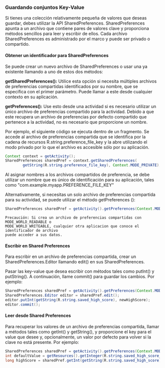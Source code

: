 ### Guardando conjuntos Key-Value

Si tienes una colección relativamente pequeña de valores que deseas guardar, debes utilizar la API SharedPreferences. SharedPreferences apunta a un archivo que contiene pares de valores clave y proporciona métodos sencillos para leer y escribir de ellos. Cada archivo SharedPreferences es administrado por el marco y puede ser privado o compartido.

#### Obtener un identificador para SharedPreferences

Se puede crear un nuevo archivo de SharedPreferences o usar una ya existente llamando a uno de estos dos métodos:

**getSharedPreferences():** Utilice esta opción si necesita múltiples archivos de preferencias compartidas identificados por su nombre, que se especifica con el primer parámetro. Puede llamar a este desde cualquier contexto en su aplicación.

**getPreferences():** Use esto desde una actividad si es necesario utilizar un único archivo de preferencias compartido para la actividad. Debido a que este recupera un archivo de preferencias por defecto compartido que pertenece a la actividad, no es necesario que proporcione un nombre.

Por ejemplo, el siguiente código se ejecuta dentro de un fragmento. Se accede al archivo de preferencias compartida que se identifica por la cadena de recursos R.string.preference_file_key y la abre utilizando el modo privado por lo que el archivo es accesible sólo por su aplicación.

```java
Context context = getActivity();
SharedPreferences sharedPref = context.getSharedPreferences(
        getString(R.string.preference_file_key), Context.MODE_PRIVATE);
```

Al asignar nombres a los archivos compartidos de preferencia, se debe utilizar un nombre que es único de identificación para su aplicación, tales como "com.example.myapp.PREFERENCE_FILE_KEY"

Alternativamente, si necesitas un solo archivo de preferencias compartida para su actividad, se puede utilizar el método getPreferences ():

```java
SharedPreferences sharedPref = getActivity().getPreferences(Context.MODE_PRIVATE);
```

	Precaución: Si crea un archivo de preferencias compartidas con MODE_WORLD_READABLE o
	MODE_WORLD_WRITEABLE, cualquier otra aplicacion que conoce el identificador de archivo
	puede acceder a sus datos.

#### Escribir en Shared Preferences

Para escribir en un archivo de preferencias compartida, crear un SharedPreferences.Editor llamando edit() en sus SharedPreferences.

Pasar las key-value que desea escribir con métodos tales como putInt() y putString(). A continuación, llame commit() para guardar los cambios. Por ejemplo:

```java
SharedPreferences sharedPref = getActivity().getPreferences(Context.MODE_PRIVATE);
SharedPreferences.Editor editor = sharedPref.edit();
editor.putInt(getString(R.string.saved_high_score), newHighScore);
editor.commit();
```

#### Leer desde Shared Preferences
Para recuperar los valores de un archivo de preferencias compartida, llamar a métodos tales como getInt() y getString(), y proporcione el key para el value que desee y, opcionalmente, un valor por defecto para volver si la clave no está presente. Por ejemplo:

```java
SharedPreferences sharedPref = getActivity().getPreferences(Context.MODE_PRIVATE);
int defaultValue = getResources().getInteger(R.string.saved_high_score_default);
long highScore = sharedPref.getInt(getString(R.string.saved_high_score), defaultValue);
```